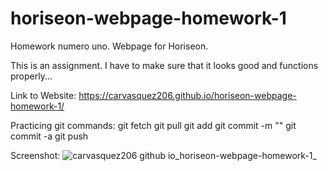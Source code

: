 # horiseon-webpage-homework-1
Homework numero uno. Webpage for Horiseon.

This is an assignment.
I have to make sure that it looks good and functions properly...

Link to Website: https://carvasquez206.github.io/horiseon-webpage-homework-1/

Practicing git commands: 
    git fetch
    git pull
    git add
    git commit -m ""
    git commit -a
    git push
    
Screenshot: 
![carvasquez206 github io_horiseon-webpage-homework-1_](https://user-images.githubusercontent.com/63617482/128582758-dd04dd59-e547-49bb-9b58-8a0af33ebbf2.png)

